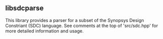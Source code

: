 libsdcparse
----------------------------------

This library provides a parser for a subset of the Synopsys Design Constriant (SDC)
language. See comments at the top of 'src/sdc.hpp' for more detailed information and
usage.

